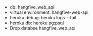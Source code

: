 - db: hangfive_web_api
- virtual environment: hangfive-web-api
- heroku debug: heroku logs --tail 
- heroku db: heroku pg:psql
- Drop databse hangfive_web_api